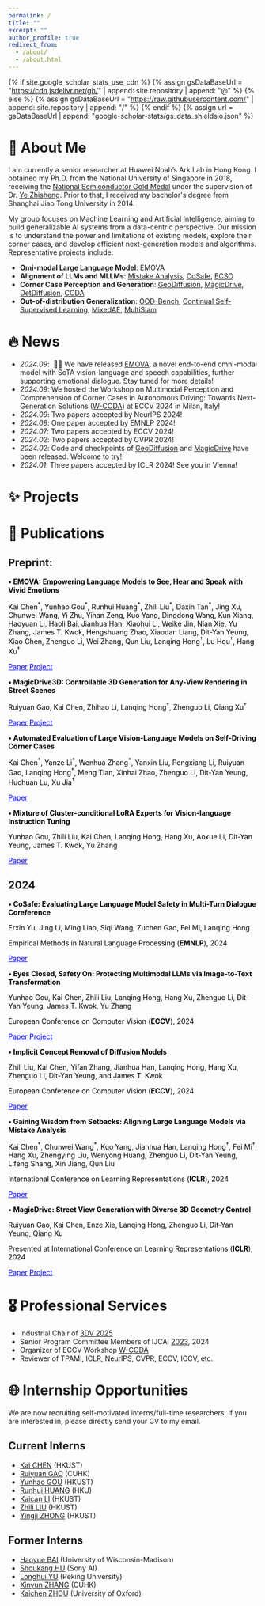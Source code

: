 ```yaml
---
permalink: /
title: ""
excerpt: ""
author_profile: true
redirect_from: 
  - /about/
  - /about.html
---
```


{% if site.google_scholar_stats_use_cdn %}
{% assign gsDataBaseUrl = "https://cdn.jsdelivr.net/gh/" | append: site.repository | append: "@" %}
{% else %}
{% assign gsDataBaseUrl = "https://raw.githubusercontent.com/" | append: site.repository | append: "/" %}
{% endif %}
{% assign url = gsDataBaseUrl | append: "google-scholar-stats/gs_data_shieldsio.json" %}

<span class='anchor' id='about-me'></span>

# 💬 About Me

I am currently a senior researcher at Huawei Noah’s Ark Lab in Hong Kong. I obtained my Ph.D. from the National University of Singapore in 2018, receiving the [National Semiconductor Gold Medal](https://cde.nus.edu.sg/isem/awards-student/nsgoldmedalprize/#:~:text=Donated%20in%201994%20by%20the,award%20of%20another%20gold%20medal.) under the supervision of Dr. [Ye Zhisheng](https://cde.nus.edu.sg/isem/staff/ye-zhisheng/). Prior to that, I received my bachelor's degree from Shanghai Jiao Tong University in 2014.

My group focuses on Machine Learning and Artificial Intelligence, aiming to build generalizable AI systems from a data-centric perspective. Our mission is to understand the power and limitations of existing models, explore their corner cases, and develop efficient next-generation models and algorithms. Representative projects include:

- **Omi-modal Large Language Model**: [EMOVA](https://emova-ollm.github.io/)
- **Alignment of LLMs and MLLMs**: [Mistake Analysis]( https://arxiv.org/abs/2310.10477), [CoSafe]( https://arxiv.org/abs/2406.17626), [ECSO]( https://gyhdog99.github.io/projects/ecso/)
- **Corner Case Perception and Generation**: [GeoDiffusion]( https://kaichen1998.github.io/projects/geodiffusion/), [MagicDrive]( https://gaoruiyuan.com/magicdrive/), [DetDiffusion]( https://arxiv.org/abs/2403.13304), [CODA]( https://coda-dataset.github.io/index.html)
- **Out-of-distribution Generalization**: [OOD-Bench](https://arxiv.org/abs/2106.03721), [Continual Self-Supervised Learning]( https://arxiv.org/abs/2104.12081), [MixedAE]( https://arxiv.org/abs/2303.17152), [MultiSiam](https://arxiv.org/abs/2108.12178)

# 🔥 News
- *2024.09*: &nbsp;🎉🎉 We have released [EMOVA](https://emova-ollm.github.io/), a novel end-to-end omni-modal model with SoTA vision-language and speech capabilities, further supporting emotional dialogue. Stay tuned for more details!
- *2024.09*: We hosted the Workshop on Multimodal Perception and Comprehension of Corner Cases in Autonomous Driving: Towards Next-Generation Solutions ([W-CODA]( https://coda-dataset.github.io/w-coda2024/)) at ECCV 2024 in Milan, Italy!
- *2024.09*: Two papers accepted by NeurIPS 2024!
- *2024.09*: One paper accepted by EMNLP 2024!
- *2024.07*: Two papers accepted by ECCV 2024!
- *2024.02*: Two papers accepted by CVPR 2024!
- *2024.02*: Code and checkpoints of [GeoDiffusion]( https://kaichen1998.github.io/projects/geodiffusion/) and [MagicDrive](https://gaoruiyuan.com/magicdrive/) have been released. Welcome to try!
- *2024.01*: Three papers accepted by ICLR 2024! See you in Vienna!

# ✨ Projects

# 📝 Publications
## Preprint:
**<span style="color:black;">• EMOVA: Empowering Language Models to See, Hear and Speak with Vivid Emotions</span>**

<span style="color:black;">Kai Chen<sup>\*</sup>, Yunhao Gou<sup>\*</sup>, Runhui Huang<sup>\*</sup>, Zhili Liu<sup>\*</sup>, Daxin Tan<sup>\*</sup>, Jing Xu, Chunwei Wang, Yi Zhu, Yihan Zeng, Kuo Yang, Dingdong Wang, Kun Xiang, Haoyuan Li, Haoli Bai, Jianhua Han, Xiaohui Li, Weike Jin, Nian Xie, Yu Zhang, James T. Kwok, Hengshuang Zhao, Xiaodan Liang, Dit-Yan Yeung, Xiao Chen, Zhenguo Li, Wei Zhang, Qun Liu, Lanqing Hong<sup>†</sup>, Lu Hou<sup>†</sup>, Hang Xu<sup>†</sup></span>

[<span style="color:blue; text-decoration:underline;">Paper</span>](https://arxiv.org/abs/2409.18042) [<span style="color:blue; text-decoration:underline;">Project</span>](https://emova-ollm.github.io/)

**<span style="color:black;">• MagicDrive3D: Controllable 3D Generation for Any-View Rendering in Street Scenes</span>**

<span style="color:black;">Ruiyuan Gao, Kai Chen, Zhihao Li, Lanqing Hong<sup>†</sup>, Zhenguo Li, Qiang Xu<sup>†</sup></span>

[<span style="color:blue; text-decoration:underline;">Paper</span>](https://arxiv.org/abs/2405.14475) [<span style="color:blue; text-decoration:underline;">Project</span>](https://gaoruiyuan.com/magicdrive3d/)

**<span style="color:black;">• Automated Evaluation of Large Vision-Language Models on Self-Driving Corner Cases</span>**

<span style="color:black;">Kai Chen<sup>\*</sup>, Yanze Li<sup>\*</sup>, Wenhua Zhang<sup>\*</sup>, Yanxin Liu, Pengxiang Li, Ruiyuan Gao, Lanqing Hong<sup>†</sup>, Meng Tian, Xinhai Zhao, Zhenguo Li, Dit-Yan Yeung, Huchuan Lu, Xu Jia<sup>†</sup></span>

[<span style="color:blue; text-decoration:underline;">Paper</span>](https://arxiv.org/abs/2404.10595)

**<span style="color:black;">• Mixture of Cluster-conditional LoRA Experts for Vision-language Instruction Tuning</span>**

<span style="color:black;">Yunhao Gou, Zhili Liu, Kai Chen, Lanqing Hong, Hang Xu, Aoxue Li, Dit-Yan Yeung, James T. Kwok, Yu Zhang</span>

[<span style="color:blue; text-decoration:underline;">Paper</span>](https://arxiv.org/abs/2312.12379)

## 2024
**<span style="color:black;">• CoSafe: Evaluating Large Language Model Safety in Multi-Turn Dialogue Coreference</span>**

<span style="color:black;">Erxin Yu, Jing Li, Ming Liao, Siqi Wang, Zuchen Gao, Fei Mi, Lanqing Hong</span>

<span style="color:black;">Empirical Methods in Natural Language Processing (**EMNLP**), 2024</span>

[<span style="color:blue; text-decoration:underline;">Paper</span>](https://arxiv.org/abs/2406.17626)

**<span style="color:black;">• Eyes Closed, Safety On: Protecting Multimodal LLMs via Image-to-Text Transformation</span>**

<span style="color:black;">Yunhao Gou, Kai Chen, Zhili Liu, Lanqing Hong, Hang Xu, Zhenguo Li, Dit-Yan Yeung, James T. Kwok, Yu Zhang</span>

<span style="color:black;">European Conference on Computer Vision (**ECCV**), 2024</span>

[<span style="color:blue; text-decoration:underline;">Paper</span>](https://arxiv.org/abs/2403.09572) [<span style="color:blue; text-decoration:underline;">Project</span>](https://gyhdog99.github.io/projects/ecso/)

**<span style="color:black;">• Implicit Concept Removal of Diffusion Models</span>**

<span style="color:black;">Zhili Liu, Kai Chen, Yifan Zhang, Jianhua Han, Lanqing Hong, Hang Xu, Zhenguo Li, Dit-Yan Yeung, and James T. Kwok</span>

<span style="color:black;">European Conference on Computer Vision (**ECCV**), 2024</span>

[<span style="color:blue; text-decoration:underline;">Paper</span>](chrome-extension://efaidnbmnnnibpcajpcglclefindmkaj/https://www.ecva.net/papers/eccv_2024/papers_ECCV/papers/03200.pdf)

**<span style="color:black;">• Gaining Wisdom from Setbacks: Aligning Large Language Models via Mistake Analysis</span>**

<span style="color:black;">Kai Chen<sup>\*</sup>, Chunwei Wang<sup>\*</sup>, Kuo Yang, Jianhua Han, Lanqing Hong<sup>†</sup>, Fei Mi<sup>†</sup>, Hang Xu, Zhengying Liu, Wenyong Huang, Zhenguo Li, Dit-Yan Yeung, Lifeng Shang, Xin Jiang, Qun Liu</span>

<span style="color:black;">International Conference on Learning Representations (**ICLR**), 2024</span>

[<span style="color:blue; text-decoration:underline;">Paper</span>](https://arxiv.org/pdf/2310.10477)

**<span style="color:black;">• MagicDrive: Street View Generation with Diverse 3D Geometry Control</span>**

<span style="color:black;">Ruiyuan Gao, Kai Chen, Enze Xie, Lanqing Hong, Zhenguo Li, Dit-Yan Yeung, Qiang Xu</span>

Presented at <span style="color:black;">International Conference on Learning Representations (**ICLR**), 2024</span>

[<span style="color:blue; text-decoration:underline;">Paper</span>](https://arxiv.org/pdf/2310.02601) [<span style="color:blue; text-decoration:underline;">Project</span>](https://gaoruiyuan.com/magicdrive/)

# 🎖 Professional Services
- Industrial Chair of [3DV 2025]( https://3dvconf.github.io/2025/people/)
- Senior Program Committee Members of IJCAI [2023]( https://ijcai-23.org/spc-member-list/), 2024
- Organizer of ECCV Workshop [W-CODA]( https://coda-dataset.github.io/w-coda2024/)
- Reviewer of TPAMI, ICLR, NeurIPS, CVPR, ECCV, ICCV, etc.

# 🌐 Internship Opportunities
We are now recruiting self-motivated interns/full-time researchers. If you are interested in, please directly send your CV to my email.

## Current Interns
- [Kai CHEN]( https://kaichen1998.github.io/) (HKUST)
- [Ruiyuan GAO](https://gaoruiyuan.com/) (CUHK)
- [Yunhao GOU](https://scholar.google.com/citations?user=RYDHIccAAAAJ&hl=zh-CN) (HKUST)
- [Runhui HUANG](https://scholar.google.com/citations?user=B5zcj4wAAAAJ&hl=zh-CN) (HKU)
- [Kaican LI](https://scholar.google.com/citations?hl=en&user=Mc-lzZMAAAAJ&view_op=list_works&sortby=pubdate) (HKUST)
- [Zhili LIU](https://scholar.google.com/citations?user=FdR09jsAAAAJ&hl=zh-CN) (HKUST)
- [Yingji ZHONG](https://github.com/zhongyingji) (HKUST)

## Former Interns
- [Haoyue BAI](https://haoyuebaizju.github.io/) (University of Wisconsin-Madison)
- [Shoukang HU](https://skhu101.github.io/) (Sony AI)
- [Longhui YU]( https://yulonghui.github.io/) (Peking University)
- [Xinyun ZHANG](https://yxgnahz.github.io/) (CUHK)
- [Kaichen ZHOU](https://www.cs.ox.ac.uk/people/kaichen.zhou/) (University of Oxford)
